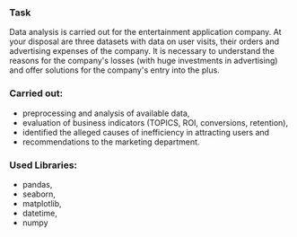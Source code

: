 ### Task
Data analysis is carried out for the entertainment application company. At your disposal are three datasets with data on user visits, their orders and advertising expenses of the company. It is necessary to understand the reasons for the company's losses (with huge investments in advertising) and offer solutions for the company's entry into the plus.


### Carried out:
- preprocessing and analysis of available data,
- evaluation of business indicators (TOPICS, ROI, conversions, retention),
- identified the alleged causes of inefficiency in attracting users and
- recommendations to the marketing department.


### Used Libraries:
- pandas,
- seaborn,
- matplotlib,
- datetime,
- numpy
